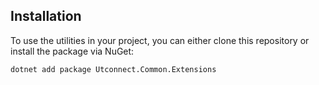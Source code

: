 ## Installation

To use the utilities in your project, you can either clone this repository or install the package via NuGet:

```bash
dotnet add package Utconnect.Common.Extensions
```
